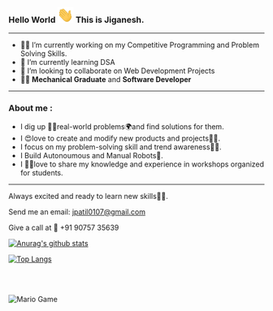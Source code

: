 ### Hello World <img src="https://github.com/Jiganesh/Jiganesh/blob/master/Assets/Hi.gif" width="32px">  This is Jiganesh.


<!--
**Jiganesh/Jiganesh** is a ✨ _special_ ✨ repository because its `README.md` (this file) appears on your GitHub profile.

Here are some ideas to get you started:
-->
***

- 👨‍💻 I’m currently working on my Competitive Programming and Problem Solving Skills.
- 🤯 I’m currently learning DSA
- 🤩 I’m looking to collaborate on Web Development Projects
- 👨‍🏭 **Mechanical Graduate** and **Software Developer**

***
### About me :

- I dig up 🕵️‍♀️real-world problems🌍and find solutions for them. 
- I 😍love to create and modify new products and projects👨‍💻.
- I focus on my problem-solving skill and trend awareness🕵️‍♀️.
- I Build Autonoumous and Manual Robots🤺.
- I 👨‍🏫love to share my knowledge and experience in workshops organized for students. 

***
Always excited and ready to learn new skills👨‍🎓.

Send me an email: jpatil0107@gmail.com 

Give a call at 📲 +91 90757 35639


[![Anurag's github stats](https://github-readme-stats.vercel.app/api?username=Jiganesh&show_icons=true&hide=contribs,issues&theme)](https://github.com/anuraghazra/github-readme-stats)

[![Top Langs](https://github-readme-stats.vercel.app/api/top-langs/?username=Jiganesh&layout=compact)](https://github.com/anuraghazra/github-readme-stats)

<br><br>

<img src="https://github.com/TheDudeThatCode/TheDudeThatCode/blob/master/Assets/Mario_Gameplay.gif" alt="Mario Game" width="980">

